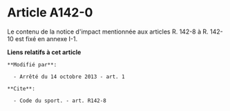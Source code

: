 # Article A142-0

Le contenu de la notice d'impact mentionnée aux articles R. 142-8 à R. 142-10 est fixé en annexe I-1.

**Liens relatifs à cet article**

	**Modifié par**:

	  - Arrêté du 14 octobre 2013 - art. 1

	**Cite**:

	  - Code du sport. - art. R142-8
